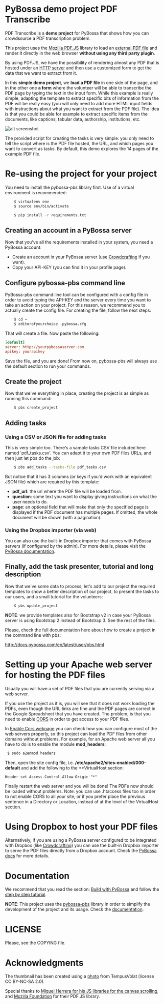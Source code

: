 PyBossa demo project PDF Transcribe
=======================================
PDF Transcribe is a **demo project** for PyBossa that shows how you can 
crowdsource a PDF transcription problem.

This project uses the [Mozilla PDF.JS](http://mozilla.github.com/pdf.js) library to load 
an [external PDF file](https://github.com/mozilla/pdf.js/wiki/Frequently-Asked-Questions#wiki-faq-xhr) 
and render it directly in the web browser **without using any third party plugin**.

By using PDF.JS, we have the possibility of rendering almost any PDF that is hosted under an 
[HTTP server](https://github.com/mozilla/pdf.js/wiki/Frequently-Asked-Questions#wiki-faq-xhr)
and then use a customized form to get the data that we want to extract from it.

In this **simple demo project**, we **load a PDF file** in one side of the page, and in the other one **a form** where the volunteer will be able to transcribe the PDF page by typing the text in the input form. While this example is really simple, adapting the template to extract specific bits of information from the PDF will be really easy (you will only need to add more HTML input fields with instructions about what you want to extract from the PDF file). The idea is that you could be able for example to extract specific items from the documents, like captions, tabular data, authorship, institutions, etc.

![alt screenshot](http://img10.imageshack.us/img10/5364/pdftranscribe1.png)

The provided script for creating the tasks is very simple: you only need to tell the script where is the PDF file hosted, the URL, and which pages you want to convert as tasks. By default, this demo explores the 14 pages of the example PDF file.

Re-using the project for your project
=========================================

You need to install the pybossa-pbs library first. Use of a virtual environment
is recommended:

```bash
    $ virtualenv env
    $ source env/bin/activate
```

```bash
    $ pip install -r requirements.txt
```

## Creating an account in a PyBossa server
Now that you've all the requirements installed in your system, you need
a PyBossa account:

*  Create an account in your PyBossa server (use [Crowdcrafting](https://crowdcrafting.org) if you want).
*  Copy your API-KEY (you can find it in your profile page).

## Configure pybossa-pbs command line

PyBossa-pbs command line tool can be configured with a config file in order to
avoid typing the API-KEY and the server every time you want to take an action
on your project. For this reason, we recommend you to actually create the
config file. For creating the file, follow the next steps:

```bash
    $ cd ~
    $ editorofyourchoice .pybossa.cfg
```

That will create a file. Now paste the following:

```ini
[default]
server: http://yourpybossaserver.com
apikey: yourapikey
``` 

Save the file, and you are done! From now on, pybossa-pbs will always use the
default section to run your commands.

## Create the project

Now that we've everything in place, creating the project is as simple as
running this command:

```bash
    $ pbs create_project
```

## Adding tasks

### Using a CSV or JSON file for adding tasks

This is very simple too. There's a sample tasks CSV file included here named
'pdf_tasks.csv'. You can adapt it to your own PDF files URLs, and then just let
pbs do the job:

```bash
    $ pbs add_tasks --tasks-file pdf_tasks.csv
```

But notice that it has 3 columns (or keys if you'd work with an equivalent JSON
file) which are required by this template:
- **pdf_url**: the url where the PDF file will be loaded from.
- **question**: some text you want to display giving instructions on what the user needs to do.
- **page**: an optional field that will make that only the specified page is displayed
 if the PDF document has multiple pages. If omitted, the whole document will be shown (with a pagination).

### Using the Dropbox importer (via web)

You can also use the built-in Dropbox importer that comes with PyBossa servers
(if configured by the admin). For more details, please visit the [PyBossa documentation](http://docs.pybossa.com/en/latest/user/overview.html?highlight=dropbox#importing-the-tasks-from-a-dropbox-account).

## Finally, add the task presenter, tutorial and long description

Now that we've some data to process, let's add to our project the required
templates to show a better description of our project, to present the tasks to
our users, and a small tutorial for the volunteers:

```bash
    $ pbs update_project
```

**NOTE**: we provide templates also for Bootstrap v2 in case your PyBossa
server is using Bootstrap 2 instead of Bootstrap 3. See the rest of the files.

Please, check the full documentation here about how to create a project in the
command line with pbs:

http://docs.pybossa.com/en/latest/user/pbs.html

Setting up your Apache web server for hosting the PDF files
===========================================================

Usually you will have a set of PDF files that you are currently serving via
a web server.

If you use the project as it is, you will see that it does not work loading
the PDFs, even though the URL links are fine and the PDF pages are correct in
the Google Spreadsheet that you have created. The problem, is that you need to
enable [CORS](http://www.w3.org/TR/cors/) in order to get access to your PDF files.

In [Enable Cors webpage](http://enable-cors.org/) you can check how you can
configure most of the web servers properly, so this project can load the
PDF files from other domains without problems. For example, for an Apache web
server all you have to do is to enable the module **mod_headers**:

```bash
 $ sudo a2enmod headers
```

Then, open the site config file, i.e.
**/etc/apache2/sites-enabled/000-default** and add the following to the
**VirtualHost section:

```
Header set Access-Control-Allow-Origin "*"
```

Finally restart the web server and you will be done! The PDFs now should be
loaded without problems. Note: you can use .htaccess files too in order to not
enable CORS to all your site, or if you prefer place the previous sentence in
a Directory or Location, instead of at the level of the VirtualHost section.

Using Dropbox to host your PDF files
====================================

Alternatively, if you are using a PyBossa server configured to be integrated with
Dropbox (like [Crowdcrafting](https://crowdcrafting.org)) you can use the built-in
Dropbox importer to serve the PDF files directly from a Dropbox account. Check the
[PyBossa docs](http://docs.pybossa.com/en/latest/user/overview.html?highlight=dropbox#importing-the-tasks-from-a-dropbox-account) for more details.

Documentation
=============

We recommend that you read the section: [Build with PyBossa](http://docs.pybossa.com/en/latest/build_with_pybossa.html) and follow the [step by step tutorial](http://docs.pybossa.com/en/latest/user/tutorial.html).

**NOTE**: This project uses the [pybossa-pbs](https://pypi.python.org/pypi/pybossa-pbs) library in order to simplify the development of the project and its usage. Check the [documentation](https://github.com/PyBossa/pbs).


LICENSE
=======

Please, see the COPYING file.




Acknowledgments
===============

The thumbnail has been created using a [photo](http://www.flickr.com/photos/mrmorodo/8174824430/) from TempusVolat (license CC BY-NC-SA 2.0). 

Special thanks to [Miquel Herrera for his JS libraries for the canvas scrolling](http://hitconsultants.com/dragscroll_scrollsync/scrollpane.html), and [Mozilla Foundation](http://mozilla.github.io/pdf.js/) for their PDF.JS library.
